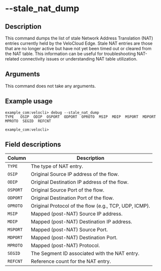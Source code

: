 #	--stale_nat_dump

##	Description
This command dumps the list of stale Network Address Translation (NAT) entries currently held by the VeloCloud Edge. Stale NAT entries are those that are no longer active but have not yet been timed out or cleared from the NAT table. This information can be useful for troubleshooting NAT-related connectivity issues or understanding NAT table utilization.

##  Arguments
This command does not take any arguments.

##  Example usage
```
example_com:velocli> debug --stale_nat_dump
TYPE   OSIP  ODIP  OSPORT  ODPORT  OPROTO  MSIP  MDIP  MSPORT  MDPORT  MPROTO  SEGID  REFCNT

example_com:velocli>
```

##  Field descriptions
| Column  | Description                                          |
|---------|------------------------------------------------------|
| `TYPE`  | The type of NAT entry.                               |
| `OSIP`  | Original Source IP address of the flow.              |
| `ODIP`  | Original Destination IP address of the flow.         |
| `OSPORT`| Original Source Port of the flow.                    |
| `ODPORT`| Original Destination Port of the flow.               |
| `OPROTO`| Original Protocol of the flow (e.g., TCP, UDP, ICMP).|
| `MSIP`  | Mapped (post-NAT) Source IP address.                 |
| `MDIP`  | Mapped (post-NAT) Destination IP address.            |
| `MSPORT`| Mapped (post-NAT) Source Port.                       |
| `MDPORT`| Mapped (post-NAT) Destination Port.                  |
| `MPROTO`| Mapped (post-NAT) Protocol.                          |
| `SEGID` | The Segment ID associated with the NAT entry.        |
| `REFCNT`| Reference count for the NAT entry.                   |